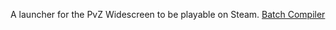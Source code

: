 A launcher for the PvZ Widescreen to be playable on Steam.
[Batch Compiler](https://sourceforge.net/projects/batch-compiler/)
